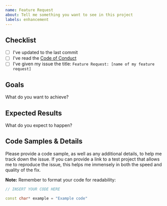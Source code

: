 ```yaml
---
name: Feature Request
about: Tell me something you want to see in this project
labels: enhancement
---
```


## Checklist

- [ ] I've updated to the last commit
- [ ] I've read the [Code of Conduct](https://github.com/vertueux/smov_state_template/blob/master/CODE_OF_CONDUCT.md)
- [ ] I've given my issue the title: `Feature Request: [name of my feature request]`

## Goals

What do you want to achieve?

## Expected Results

What do you expect to happen?

## Code Samples & Details

Please provide a code sample, as well as any additional details, to help me track down the issue. If you can provide a link to a test project that allows me to reproduce the issue, this helps me immensely in both the speed and quality of the fix.

**Note:** Remember to format your code for readability:

```cpp
// INSERT YOUR CODE HERE

const char* example = "Example code"